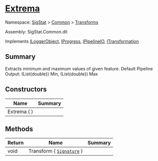# [Extrema](./Extrema.md)

Namespace: [SigStat]() > [Common](./../README.md) > [Transforms](./README.md)

Assembly: SigStat.Common.dll

Implements [ILoggerObject](./../ILoggerObject.md), [IProgress](./../Helpers/IProgress.md), [IPipelineIO](./../Pipeline/IPipelineIO.md), [ITransformation](./../ITransformation.md)

## Summary
Extracts minimum and maximum values of given feature.  <para>Default Pipeline Output: (List{double}) Min, (List{double}) Max </para>

## Constructors

| Name | Summary | 
| --- | --- | 
| Extrema (  ) |  | 


## Methods

| Return | Name | Summary | 
| --- | --- | --- | 
| void | Transform ( [`Signature`](./../Signature.md) ) |  | 


